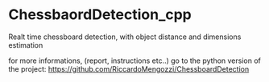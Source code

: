# ChessbaordDetection_cpp
Realt time chessboard detection, with object distance and dimensions estimation

for more informations, (report, instructions etc..) go to the python version of the project: https://github.com/RiccardoMengozzi/ChessboardDetection
